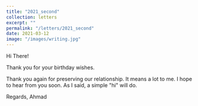 ```yaml
---
title: "2021_second"
collection: letters
excerpt: ""
permalink: "/letters/2021_second"
date: 2021-03-12
image: "/images/writing.jpg"
---
```


Hi There!

Thank you for your birthday wishes. 


Thank you again for preserving our relationship. It means a lot to me. I hope to hear from you soon. As I said, a simple "hi" will do.  

Regards, 
Ahmad
